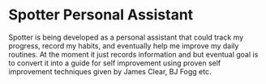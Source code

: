 # Spotter Personal Assistant

Spotter is being developed as a personal assistant that could track my progress, record my habits, and eventually help me improve my daily routines. 
At the moment it just records information and but eventual goal is to convert it into a guide for self improvement using proven self improvement techniques given by James Clear, BJ Fogg etc.


